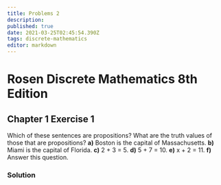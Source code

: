```yaml
---
title: Problems 2
description: 
published: true
date: 2021-03-25T02:45:54.390Z
tags: discrete-mathematics
editor: markdown
---
```


# Rosen Discrete Mathematics 8th Edition

## Chapter 1 Exercise 1
Which of these sentences are propositions? What are the
truth values of those that are propositions?
**a)** Boston is the capital of Massachusetts.
**b)** Miami is the capital of Florida.
**c)** 2 + 3 = 5.
**d)** 5 + 7 = 10.
**e)** x + 2 = 11.
**f)** Answer this question.

### Solution
